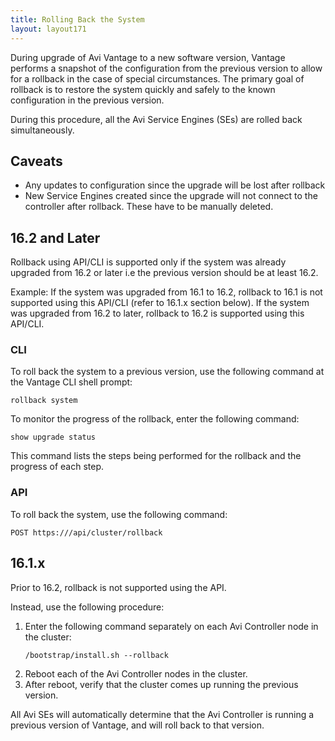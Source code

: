```yaml
---
title: Rolling Back the System
layout: layout171
---
```

During upgrade of Avi Vantage to a new software version, Vantage performs a snapshot of the configuration from the previous version to allow for a rollback in the case of special circumstances. The primary goal of rollback is to restore the system quickly and safely to the known configuration in the previous version.

During this procedure, all the Avi Service Engines (SEs) are rolled back simultaneously.

## Caveats

* Any updates to configuration since the upgrade will be lost after rollback
* New Service Engines created since the upgrade will not connect to the controller after rollback. These have to be manually deleted. 

## 16.2 and Later

Rollback using API/CLI is supported only if the system was already upgraded from 16.2 or later i.e the previous version should be at least 16.2.  

Example: If the system was upgraded from 16.1 to 16.2, rollback to 16.1 is not supported using this API/CLI (refer to 16.1.x section below). 
If the system was upgraded from 16.2 to later, rollback to 16.2 is supported using this API/CLI.  

### CLI

To roll back the system to a previous version, use the following command at the Vantage CLI shell prompt:

<pre><code class="language-lua">rollback system</code></pre>  

To monitor the progress of the rollback, enter the following command:

<pre><code class="language-lua">show upgrade status</code></pre>  

This command lists the steps being performed for the rollback and the progress of each step.

### API

To roll back the system, use the following command:

<pre><code class="language-lua">POST https:///api/cluster/rollback</code></pre>  

## 16.1.x

Prior to 16.2, rollback is not supported using the API.

Instead, use the following procedure:
<ol> 
 <li>Enter the following command separately on each Avi Controller node in the cluster:<br> 
  <!-- Crayon Syntax Highlighter v2.7.1 --> <pre><code class="language-lua">/bootstrap/install.sh --rollback</code></pre> 
  <!-- [Format Time: 0.0002 seconds] --> </li> 
 <li>Reboot each of the Avi Controller nodes in the cluster.</li> 
 <li>After reboot, verify that the cluster comes up running the previous version.</li> 
</ol> 

All Avi SEs will automatically determine that the Avi Controller is running a previous version of Vantage, and will roll back to that version.

